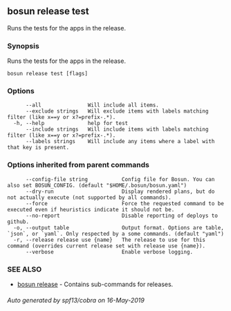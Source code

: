## bosun release test

Runs the tests for the apps in the release.

### Synopsis

Runs the tests for the apps in the release.

```
bosun release test [flags]
```

### Options

```
      --all               Will include all items.
      --exclude strings   Will exclude items with labels matching filter (like x==y or x?=prefix-.*).
  -h, --help              help for test
      --include strings   Will include items with labels matching filter (like x==y or x?=prefix-.*).
      --labels strings    Will include any items where a label with that key is present.
```

### Options inherited from parent commands

```
      --config-file string           Config file for Bosun. You can also set BOSUN_CONFIG. (default "$HOME/.bosun/bosun.yaml")
      --dry-run                      Display rendered plans, but do not actually execute (not supported by all commands).
      --force                        Force the requested command to be executed even if heuristics indicate it should not be.
      --no-report                    Disable reporting of deploys to github.
  -o, --output table                 Output format. Options are table, `json`, or `yaml`. Only respected by a some commands. (default "yaml")
  -r, --release release use {name}   The release to use for this command (overrides current release set with release use {name}).
      --verbose                      Enable verbose logging.
```

### SEE ALSO

* [bosun release](bosun_release.md)	 - Contains sub-commands for releases.

###### Auto generated by spf13/cobra on 16-May-2019
